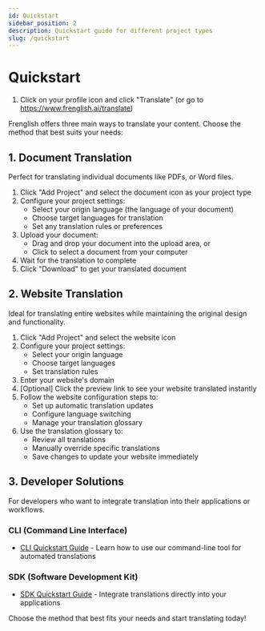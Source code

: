 ```yaml
---
id: Quickstart
sidebar_position: 2
description: Quickstart guide for different project types
slug: /quickstart
---
```


# Quickstart

1. Click on your profile icon and click "Translate" (or go to https://www.frenglish.ai/translate)

Frenglish offers three main ways to translate your content. Choose the method that best suits your needs:

## 1. Document Translation

Perfect for translating individual documents like PDFs, or Word files.

1. Click "Add Project" and select the document icon as your project type
2. Configure your project settings:
   - Select your origin language (the language of your document)
   - Choose target languages for translation
   - Set any translation rules or preferences
3. Upload your document:
   - Drag and drop your document into the upload area, or
   - Click to select a document from your computer
4. Wait for the translation to complete
5. Click "Download" to get your translated document

## 2. Website Translation

Ideal for translating entire websites while maintaining the original design and functionality.

1. Click "Add Project" and select the website icon
2. Configure your project settings:
   - Select your origin language
   - Choose target languages
   - Set translation rules
3. Enter your website's domain
4. [Optional] Click the preview link to see your website translated instantly
5. Follow the website configuration steps to:
   - Set up automatic translation updates
   - Configure language switching
   - Manage your translation glossary
6. Use the translation glossary to:
   - Review all translations
   - Manually override specific translations
   - Save changes to update your website immediately

## 3. Developer Solutions

For developers who want to integrate translation into their applications or workflows.

### CLI (Command Line Interface)
- [CLI Quickstart Guide](./HowToTranslate/cli/quickstart.md) - Learn how to use our command-line tool for automated translations

### SDK (Software Development Kit)
- [SDK Quickstart Guide](./HowToTranslate/sdk/quickstart.md) - Integrate translations directly into your applications

Choose the method that best fits your needs and start translating today!